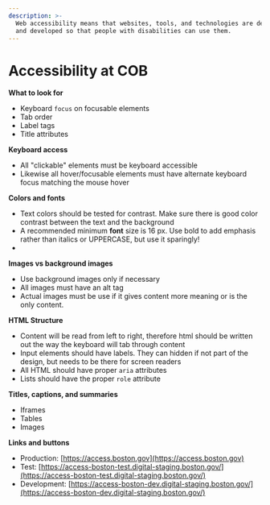 ```yaml
---
description: >-
  Web accessibility means that websites, tools, and technologies are designed
  and developed so that people with disabilities can use them.
---
```


# Accessibility at COB

**What to look for**

* Keyboard `focus` on focusable elements
* Tab order
* Label tags
* Title attributes

**Keyboard access**

* All "clickable" elements must be keyboard accessible
* Likewise all hover/focusable elements must have alternate keyboard focus matching the mouse hover

**Colors and fonts**

* Text colors should be tested for contrast. Make sure there is good color contrast between the text and the background
* A recommended minimum **font** size is 16 px. Use bold to add emphasis rather than italics or UPPERCASE, but use it sparingly!
* 
**Images vs background images**

* Use background images only if necessary
* All images must have an alt tag
* Actual images must be use if it gives content more meaning or is the only content.

**HTML Structure**

* Content will be read from left to right, therefore html should be written out the way the keyboard will tab through content
* Input elements should have labels. They can hidden if not part of the design, but needs to be there for screen readers
* All HTML should have proper `aria` attributes
* Lists should have the proper `role` attribute

**Titles, captions, and summaries**

* Iframes
* Tables
* Images

**Links and buttons**

* Production: [https://access.boston.gov](https://access.boston.gov)
* Test: [https://access-boston-test.digital-staging.boston.gov/](https://access-boston-test.digital-staging.boston.gov/)
* Development: [https://access-boston-dev.digital-staging.boston.gov/](https://access-boston-dev.digital-staging.boston.gov/)

